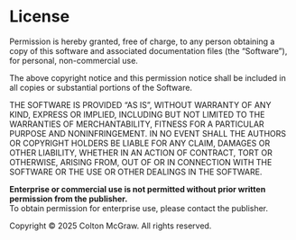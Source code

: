 # License

Permission is hereby granted, free of charge, to any person obtaining a copy of this software and associated documentation files (the “Software”), for personal, non-commercial use.

The above copyright notice and this permission notice shall be included in all copies or substantial portions of the Software.

THE SOFTWARE IS PROVIDED “AS IS”, WITHOUT WARRANTY OF ANY KIND, EXPRESS OR IMPLIED, INCLUDING BUT NOT LIMITED TO THE WARRANTIES OF MERCHANTABILITY, FITNESS FOR A PARTICULAR PURPOSE AND NONINFRINGEMENT. IN NO EVENT SHALL THE AUTHORS OR COPYRIGHT HOLDERS BE LIABLE FOR ANY CLAIM, DAMAGES OR OTHER LIABILITY, WHETHER IN AN ACTION OF CONTRACT, TORT OR OTHERWISE, ARISING FROM, OUT OF OR IN CONNECTION WITH THE SOFTWARE OR THE USE OR OTHER DEALINGS IN THE SOFTWARE.

**Enterprise or commercial use is not permitted without prior written permission from the publisher.**  
To obtain permission for enterprise use, please contact the publisher.

Copyright © 2025 Colton McGraw. All rights reserved.
